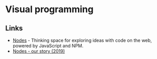 # Visual programming

## Links

- [Nodes](http://nodes.io/) - Thinking space for exploring ideas with code on the web, powered by JavaScript and NPM.
- [Nodes - our story (2019)](http://nodes.io/story/)
